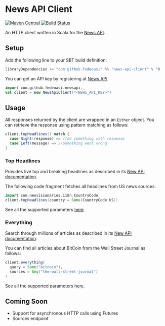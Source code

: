 # News API Client

[![Maven Central](https://maven-badges.herokuapp.com/maven-central/com.github.fedeoasi/news-api-client_2.12/badge.svg)](
https://maven-badges.herokuapp.com/maven-central/com.github.fedeoasi/news-api-client_2.12)
[![Build Status](https://travis-ci.org/fedeoasi/news-api-client.svg?branch=master)](https://travis-ci.org/fedeoasi/news-api-client)

An HTTP client written in Scala for the [News API](https://newsapi.org).

## Setup

Add the following line to your SBT build definition:

```scala
libraryDependencies += "com.github.fedeoasi" %% "news-api-client" % "0.1"
```

You can get an API key by registering at [News API](https://newsapi.org/account).

```scala
import com.github.fedeoasi.newsapi._
val client = new NewsApiClient("<NEWS_API_KEY>")
```

## Usage

All responses returned by the client are wrapped in an `Either` object. You can
retrieve the response using pattern matching as follows:

```scala
client.topHeadlines() match {
  case Right(response) => //do something with response
  case Left(message) => //Something went wrong
}
```

### Top Headlines

Provides live top and breaking headlines as described in its
[New API documentation](https://newsapi.org/docs/endpoints/top-headlines).

The following code fragment fetches all headlines from US news sources:

```scala
import com.neovisionaries.i18n.CountryCode
client.topHeadlines(country = Some(CountryCode.US))
```

See all the supported parameters [here](
https://github.com/fedeoasi/news-api-client/blob/1d37337205dacb2b5d6246a605b8a22bc1b2c0fa/src/main/scala/com/github/fedeoasi/newsapi/NewsApiClient.scala#L17).

### Everything

Search through millions of articles as described in its
[New API documentation](https://newsapi.org/docs/endpoints/everything).

You can find all articles about BitCoin from the Wall Street Journal as
follows:

```scala
client.everything(
  query = Some("bitcoin"),
  sources = Seq("the-wall-street-journal")
)
```

See all the supported parameters [here](
https://github.com/fedeoasi/news-api-client/blob/1d37337205dacb2b5d6246a605b8a22bc1b2c0fa/src/main/scala/com/github/fedeoasi/newsapi/NewsApiClient.scala#L38).

## Coming Soon
- Support for asynchronous HTTP calls using Futures
- Sources endpoint